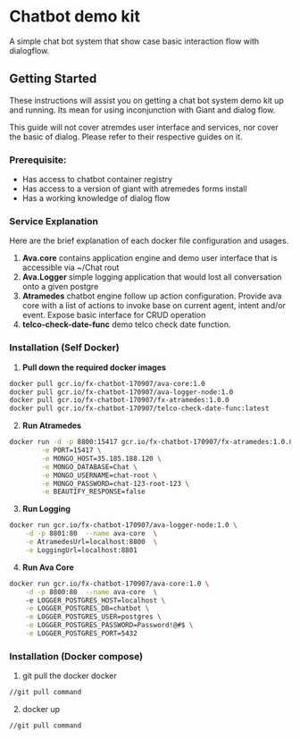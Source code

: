 # Chatbot demo kit
A simple chat bot system that show case basic interaction flow with dialogflow.


## Getting Started
These instructions will assist you on getting a chat bot system demo kit up and running.
Its mean for using inconjunction with Giant and dialog flow.

This guide will not cover atremdes user interface and services, nor cover the basic of 
dialog. Please refer to their respective guides on it.



### Prerequisite:
- Has access to chatbot container registry
- Has access to a version of giant with atremedes forms install
- Has a working knowledge of dialog flow


### Service Explanation
Here are the brief explanation of each docker file configuration and usages.

1. **Ava.core** contains application engine and demo user interface that is accessible via ~/Chat rout
2. **Ava.Logger** simple logging application that would lost all conversation onto a given postgre
3. **Atramedes** chatbot engine follow up action configuration. Provide ava core with a list of actions to invoke 
base on current agent, intent and/or event. Expose basic interface for CRUD operation 
4. **telco-check-date-func** demo telco check date function. 

### Installation (Self Docker)
1. **Pull down the required docker images**
```bash
docker pull gcr.io/fx-chatbot-170907/ava-core:1.0
docker pull gcr.io/fx-chatbot-170907/ava-logger-node:1.0
docker pull gcr.io/fx-chatbot-170907/fx-atramedes:1.0.0
docker pull gcr.io/fx-chatbot-170907/telco-check-date-func:latest
```

2. **Run Atramedes**
```bash
docker run -d -p 8800:15417 gcr.io/fx-chatbot-170907/fx-atramedes:1.0.0 --name atramedes \
        -e PORT=15417 \
        -e MONGO_HOST=35.185.188.120 \
        -e MONGO_DATABASE=Chat \
        -e MONGO_USERNAME=chat-root \
        -e MONGO_PASSWORD=chat-123-root-123 \
        -e BEAUTIFY_RESPONSE=false
```
3. **Run Logging**
```bash
docker run gcr.io/fx-chatbot-170907/ava-logger-node:1.0 \
    -d -p 8801:80  --name ava-core  \
    -e AtramedesUrl=localhost:8800  \
    -e LoggingUrl=localhost:8801
```

4. **Run Ava Core**
```bash
docker run gcr.io/fx-chatbot-170907/ava-core:1.0 \
    -d -p 8800:80  --name ava-core  \    
    -e LOGGER_POSTGRES_HOST=localhost \
    -e LOGGER_POSTGRES_DB=chatbot \
    -e LOGGER_POSTGRES_USER=postgres \
    -e LOGGER_POSTGRES_PASSWORD=Password!@#$ \
    -e LOGGER_POSTGRES_PORT=5432 
```



### Installation (Docker compose)
1. git pull the docker docker
```bash
//git pull command
```

2. docker up
```bash
//git pull command
```